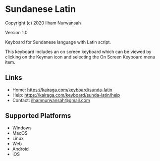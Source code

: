 Sundanese Latin
=====================
Copyright (c) 2020 Ilham Nurwansah

Version 1.0


Keyboard for Sundanese language with Latin script.

This keyboard includes an on screen keyboard which can be viewed by clicking on the Keyman icon and selecting the On Screen Keyboard menu item.


Links
-----
* Home: https://kairaga.com/keyboard/sunda-latin
* Help: https://kairaga.com/keyboard/sunda-latin/help
* Contact: ilhamnurwansah@gmail.com

Supported Platforms
-------------------
 * Windows
 * MacOS
 * Linux
 * Web
 * Android
 * iOS
